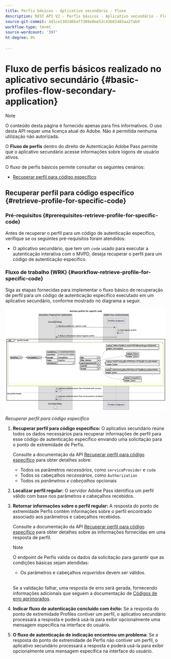 ```yaml
---
title: Perfis básicos - Aplicativo secundário - Fluxo
description: REST API V2 - Perfis básicos - Aplicativo secundário - Fluxo
source-git-commit: 4d1ce1301d6baf7309e8ee52c43b02403aa2fab9
workflow-type: tm+mt
source-wordcount: '397'
ht-degree: 0%

---
```



# Fluxo de perfis básicos realizado no aplicativo secundário {#basic-profiles-flow-secondary-application}

>[!NOTE]
>
> O conteúdo desta página é fornecido apenas para fins informativos. O uso desta API requer uma licença atual do Adobe. Não é permitida nenhuma utilização não autorizada.

O **Fluxo de perfis** dentro do direito de Autenticação Adobe Pass permite que o aplicativo secundário acesse informações sobre logons de usuário ativos.

O fluxo de perfis básicos permite consultar os seguintes cenários:

* [Recuperar perfil para código específico](#retrieve-profile-for-specific-code)

## Recuperar perfil para código específico {#retrieve-profile-for-specific-code}

### Pré-requisitos {#prerequisites-retrieve-profile-for-specific-code}

Antes de recuperar o perfil para um código de autenticação específico, verifique se os seguintes pré-requisitos foram atendidos:

* O aplicativo secundário, que tem um `code` usado para executar a autenticação interativa com o MVPD, deseja recuperar o perfil para um código de autenticação específico.

### Fluxo de trabalho (WRK) {#workflow-retrieve-profile-for-specific-code}

Siga as etapas fornecidas para implementar o fluxo básico de recuperação de perfil para um código de autenticação específico executado em um aplicativo secundário, conforme mostrado no diagrama a seguir.

![Recuperar perfil para código específico](../../../assets/rest-api-v2/flows/basic-flows/rest-api-v2-retrieve-profile-within-secondary-application-for-specific-code.png)

*Recuperar perfil para código específico*

1. **Recuperar perfil para código específico:** O aplicativo secundário reúne todos os dados necessários para recuperar informações de perfil para esse código de autenticação específico enviando uma solicitação para o ponto de extremidade de Perfis.

   Consulte a documentação da API [Recuperar perfil para código específico](../../apis/profiles-apis/rest-api-v2-profiles-apis-retrieve-profiles-for-specific-code.md) para obter detalhes sobre:
   * Todos os parâmetros _necessários_, como `serviceProvider` e `code`
   * Todos os cabeçalhos _necessários_, como `Authorization`
   * Todos os _parâmetros e cabeçalhos_ opcionais

1. **Localizar perfil regular:** O servidor Adobe Pass identifica um perfil válido com base nos parâmetros e cabeçalhos recebidos.

1. **Retornar informações sobre o perfil regular:** A resposta do ponto de extremidade Perfis contém informações sobre o perfil encontrado associado aos parâmetros e cabeçalhos recebidos.

   Consulte a documentação da API [Recuperar perfil para código específico](../../apis/profiles-apis/rest-api-v2-profiles-apis-retrieve-profiles-for-specific-code.md) para obter detalhes sobre as informações fornecidas em uma resposta de perfil.

   >[!NOTE]
   >
   > O endpoint de Perfis valida os dados da solicitação para garantir que as condições básicas sejam atendidas:
   >
   > * Os parâmetros e cabeçalhos _requeridos_ devem ser válidos.
   >
   > <br/>
   > 
   > Se a validação falhar, uma resposta de erro será gerada, fornecendo informações adicionais que seguem a documentação de [Códigos de erro aprimorados](../../../enhanced-error-codes.md).

1. **Indicar fluxo de autenticação concluído com êxito:** Se a resposta do ponto de extremidade Profiles contiver um perfil, o aplicativo secundário processará a resposta e poderá usá-la para exibir opcionalmente uma mensagem específica na interface do usuário.

1. **O fluxo de autenticação de indicação encontrou um problema:** Se a resposta do ponto de extremidade de Perfis não contiver um perfil, o aplicativo secundário processará a resposta e poderá usá-la para exibir opcionalmente uma mensagem específica na interface do usuário.
